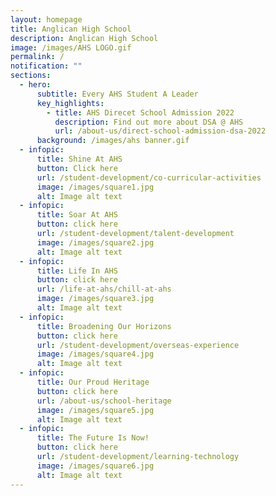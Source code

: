 ```yaml
---
layout: homepage
title: Anglican High School
description: Anglican High School
image: /images/AHS LOGO.gif
permalink: /
notification: ""
sections:
  - hero:
      subtitle: Every AHS Student A Leader
      key_highlights:
        - title: AHS Direcet School Admission 2022
          description: Find out more about DSA @ AHS
          url: /about-us/direct-school-admission-dsa-2022
      background: /images/ahs banner.gif
  - infopic:
      title: Shine At AHS
      button: Click here
      url: /student-development/co-curricular-activities
      image: /images/square1.jpg
      alt: Image alt text
  - infopic:
      title: Soar At AHS
      button: click here
      url: /student-development/talent-development
      image: /images/square2.jpg
      alt: Image alt text
  - infopic:
      title: Life In AHS
      button: click here
      url: /life-at-ahs/chill-at-ahs
      image: /images/square3.jpg
      alt: Image alt text
  - infopic:
      title: Broadening Our Horizons
      button: click here
      url: /student-development/overseas-experience
      image: /images/square4.jpg
      alt: Image alt text
  - infopic:
      title: Our Proud Heritage
      button: click here
      url: /about-us/school-heritage
      image: /images/square5.jpg
      alt: Image alt text
  - infopic:
      title: The Future Is Now!
      button: click here
      url: /student-development/learning-technology
      image: /images/square6.jpg
      alt: Image alt text
---
```

